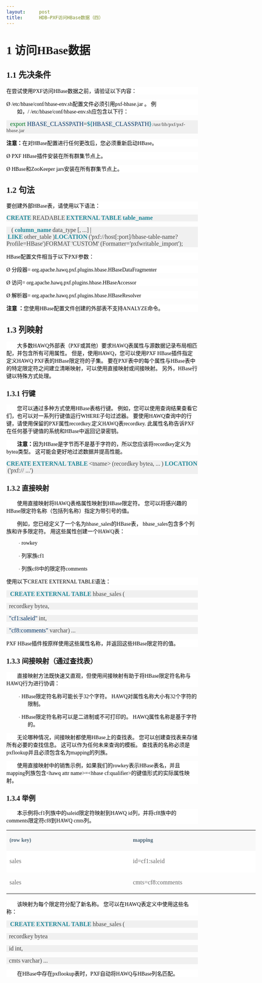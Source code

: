 ```yaml
---
layout:     post
title:      HDB—PXF访问HBase数据（四）
---
```

<div id="article_content" class="article_content clearfix csdn-tracking-statistics" data-pid="blog" data-mod="popu_307" data-dsm="post">
								            <link rel="stylesheet" href="https://csdnimg.cn/release/phoenix/template/css/ck_htmledit_views-f76675cdea.css">
						<div class="htmledit_views" id="content_views">
                <h1><span style="font-family:'宋体';font-size:22pt;">1 </span><strong><span style="font-family:Calibri;font-size:22pt;"><span style="font-family:'宋体';">访问</span>HBase<span style="font-family:'宋体';">数据</span></span><span style="font-family:'宋体';font-size:22pt;"></span></strong></h1><p><strong></strong></p><strong></strong><h2 style="margin-left:21.3pt;text-indent:-21.3pt;"><span style="font-family:'黑体';font-size:16pt;">1.1 </span><strong><span style="font-family:Arial;font-size:16pt;"><span style="font-family:'黑体';">先决条件</span></span><span style="font-family:'黑体';font-size:16pt;"></span></strong></h2><p><strong></strong></p><strong></strong><p class="p" style="margin-left:0pt;text-indent:0pt;background:rgb(255,255,255);"><span style="font-family:Verdana;color:rgb(0,0,0);letter-spacing:0pt;font-size:10.5pt;"><span style="font-family:'宋体';">在尝试使用</span>PXF<span style="font-family:'宋体';">访问</span><span style="font-family:Verdana;">HBase</span><span style="font-family:'宋体';">数据之前，请验证以下内容：</span></span><span style="font-family:Verdana;color:rgb(0,0,0);letter-spacing:0pt;font-size:10.5pt;"></span></p><p></p><p class="p" style="margin-left:21pt;text-indent:-21pt;background:rgb(255,255,255);"><span style="font-family:Wingdings;color:rgb(0,0,0);letter-spacing:0pt;font-size:10.5pt;">Ø </span><span style="font-family:Verdana;color:rgb(0,0,0);letter-spacing:0pt;font-size:10.5pt;">/etc/hbase/conf/hbase-env.sh<span style="font-family:'宋体';">配置文件必须引用</span><span style="font-family:Verdana;">pxf-hbase.jar </span><span style="font-family:'宋体';">。</span><span style="font-family:Verdana;"> </span><span style="font-family:'宋体';">例如，</span><span style="font-family:Verdana;">/ /etc/hbase/conf/hbase-env.sh</span><span style="font-family:'宋体';">应包含以下行：</span></span><span style="font-family:Verdana;color:rgb(0,0,0);letter-spacing:0pt;font-size:10.5pt;"></span></p><p></p><p class="pre" style="margin-left:0pt;text-indent:0pt;text-align:left;background:rgb(240,240,240);"><span style="font-family:monospace;color:rgb(51,51,51);letter-spacing:0pt;font-size:12pt;"> </span><span style="font-family:Consolas;color:rgb(0,119,34);letter-spacing:0pt;font-size:12pt;">export </span><span style="font-family:Consolas;color:rgb(0,51,102);letter-spacing:0pt;font-size:12pt;">HBASE_CLASSPATH</span><span style="font-family:Consolas;color:rgb(51,51,51);letter-spacing:0pt;font-size:12pt;">=</span><strong><span style="font-family:Consolas;color:rgb(34,136,153);letter-spacing:0pt;font-size:12pt;">${</span></strong><span style="font-family:Consolas;color:rgb(0,51,102);letter-spacing:0pt;font-size:12pt;">HBASE_CLASSPATH</span><strong><span style="font-family:Consolas;color:rgb(34,136,153);letter-spacing:0pt;font-size:12pt;">}</span></strong><span class="15" style="font-family:Consolas;color:rgb(66,66,66);letter-spacing:0pt;font-size:10pt;">:/usr/lib/pxf/pxf-hbase.jar</span><span style="font-family:'宋体';font-size:12pt;"></span></p><p></p><p class="p" style="margin-left:0pt;text-indent:0pt;background:rgb(255,255,255);"><strong><span style="font-family:Verdana;color:rgb(0,0,0);letter-spacing:0pt;font-size:10.5pt;"><span style="font-family:'宋体';">注意：</span></span></strong><span style="font-family:Verdana;color:rgb(0,0,0);letter-spacing:0pt;font-size:10.5pt;"><span style="font-family:'宋体';">在对</span>HBase<span style="font-family:'宋体';">配置进行任何更改后，您必须重新启动</span><span style="font-family:Verdana;">HBase</span><span style="font-family:'宋体';">。</span></span><span style="font-family:Calibri;font-size:12pt;"></span></p><p></p><p class="p" style="margin-left:21pt;text-indent:-21pt;background:rgb(255,255,255);"><span style="font-family:Wingdings;color:rgb(0,0,0);letter-spacing:0pt;font-size:10.5pt;">Ø </span><span style="font-family:Verdana;color:rgb(0,0,0);letter-spacing:0pt;font-size:10.5pt;">PXF HBase<span style="font-family:'宋体';">插件安装在所有群集节点上。</span></span><span style="font-family:Verdana;color:rgb(0,0,0);letter-spacing:0pt;font-size:10.5pt;"></span></p><p></p><p class="p" style="margin-left:21pt;text-indent:-21pt;background:rgb(255,255,255);"><span style="font-family:Wingdings;color:rgb(0,0,0);letter-spacing:0pt;font-size:10.5pt;">Ø </span><span style="font-family:Verdana;color:rgb(0,0,0);letter-spacing:0pt;font-size:10.5pt;">HBase<span style="font-family:'宋体';">和</span><span style="font-family:Verdana;">ZooKeeper jars</span><span style="font-family:'宋体';">安装在所有群集节点上。</span></span><span style="font-family:Verdana;color:rgb(0,0,0);letter-spacing:0pt;font-size:10.5pt;"></span></p><p></p><h2 style="margin-left:21.3pt;text-indent:-21.3pt;"><span style="font-family:'黑体';font-size:16pt;">1.2 </span><strong><span style="font-family:Arial;font-size:16pt;"><span style="font-family:'黑体';">句法</span></span><span style="font-family:Arial;font-size:16pt;"></span></strong></h2><p><strong></strong></p><strong></strong><p class="p" style="margin-left:0pt;text-indent:0pt;background:rgb(255,255,255);"><span style="font-family:Verdana;color:rgb(0,0,0);letter-spacing:0pt;font-size:10.5pt;"><span style="font-family:'宋体';">要创建外部</span>HBase<span style="font-family:'宋体';">表，请使用以下语法：</span></span><span style="font-family:Verdana;color:rgb(0,0,0);letter-spacing:0pt;font-size:10.5pt;"></span></p><p></p><p class="pre" style="margin-left:0pt;text-indent:0pt;background:rgb(240,240,240);"><strong><span style="font-family:Consolas;color:rgb(34,136,153);letter-spacing:0pt;font-size:12pt;">CREATE</span></strong><span class="15" style="font-family:Consolas;color:rgb(66,66,66);letter-spacing:0pt;font-size:10pt;"> </span><span style="font-family:Consolas;color:rgb(66,66,66);letter-spacing:0pt;font-size:12pt;">READABLE</span><span class="15" style="font-family:Consolas;color:rgb(66,66,66);letter-spacing:0pt;font-size:10pt;"> </span><strong><span style="font-family:Consolas;color:rgb(34,136,153);letter-spacing:0pt;font-size:12pt;">EXTERNAL</span></strong><span class="15" style="font-family:Consolas;color:rgb(66,66,66);letter-spacing:0pt;font-size:10pt;"> </span><strong><span style="font-family:Consolas;color:rgb(34,136,153);letter-spacing:0pt;font-size:12pt;">TABLE</span></strong><span class="15" style="font-family:Consolas;color:rgb(66,66,66);letter-spacing:0pt;font-size:10pt;"> </span><strong><span style="font-family:Consolas;color:rgb(34,136,153);letter-spacing:0pt;font-size:12pt;">table_name</span></strong><span class="15" style="font-family:Consolas;color:rgb(66,66,66);letter-spacing:0pt;font-size:10pt;"> </span><span class="15" style="font-family:Consolas;color:rgb(66,66,66);letter-spacing:0pt;font-size:10pt;"></span></p><p></p><p class="pre" style="margin-left:0pt;text-indent:0pt;background:rgb(240,240,240);"><span class="15" style="font-family:Consolas;color:rgb(66,66,66);letter-spacing:0pt;font-size:10pt;">    </span><span style="font-family:Consolas;color:rgb(66,66,66);letter-spacing:0pt;font-size:12pt;">(</span><span class="15" style="font-family:Consolas;color:rgb(66,66,66);letter-spacing:0pt;font-size:10pt;"> </span><strong><span style="font-family:Consolas;color:rgb(34,136,153);letter-spacing:0pt;font-size:12pt;">column_name</span></strong><span class="15" style="font-family:Consolas;color:rgb(66,66,66);letter-spacing:0pt;font-size:10pt;"> </span><span style="font-family:Consolas;color:rgb(66,66,66);letter-spacing:0pt;font-size:12pt;">data_type</span><span class="15" style="font-family:Consolas;color:rgb(66,66,66);letter-spacing:0pt;font-size:10pt;"> </span><span style="font-family:Consolas;color:rgb(66,66,66);letter-spacing:0pt;font-size:12pt;">[,</span><span class="15" style="font-family:Consolas;color:rgb(66,66,66);letter-spacing:0pt;font-size:10pt;"> </span><span style="font-family:Consolas;color:rgb(66,66,66);letter-spacing:0pt;font-size:12pt;">...]</span><span class="15" style="font-family:Consolas;color:rgb(66,66,66);letter-spacing:0pt;font-size:10pt;"> </span><span style="font-family:Consolas;color:rgb(51,51,51);letter-spacing:0pt;font-size:12pt;">|</span><span class="15" style="font-family:Consolas;color:rgb(66,66,66);letter-spacing:0pt;font-size:10pt;"> </span><strong><span style="font-family:Consolas;color:rgb(34,136,153);letter-spacing:0pt;font-size:12pt;">LIKE</span></strong><span class="15" style="font-family:Consolas;color:rgb(66,66,66);letter-spacing:0pt;font-size:10pt;"> </span><span style="font-family:Consolas;color:rgb(66,66,66);letter-spacing:0pt;font-size:12pt;">other_table</span><span class="15" style="font-family:Consolas;color:rgb(66,66,66);letter-spacing:0pt;font-size:10pt;"> </span><span style="font-family:Consolas;color:rgb(66,66,66);letter-spacing:0pt;font-size:12pt;">)</span><strong><span style="font-family:Consolas;color:rgb(34,136,153);letter-spacing:0pt;font-size:12pt;">LOCATION</span></strong><span class="15" style="font-family:Consolas;color:rgb(66,66,66);letter-spacing:0pt;font-size:10pt;"> </span><span style="font-family:Consolas;color:rgb(66,66,66);letter-spacing:0pt;font-size:12pt;">('pxf://host[:port]/hbase-table-name?Profile=HBase')FORMAT</span><span class="15" style="font-family:Consolas;color:rgb(66,66,66);letter-spacing:0pt;font-size:10pt;"> </span><span style="font-family:Consolas;color:rgb(66,66,66);letter-spacing:0pt;font-size:12pt;">'CUSTOM'</span><span class="15" style="font-family:Consolas;color:rgb(66,66,66);letter-spacing:0pt;font-size:10pt;"> </span><span style="font-family:Consolas;color:rgb(66,66,66);letter-spacing:0pt;font-size:12pt;">(Formatter</span><span style="font-family:Consolas;color:rgb(51,51,51);letter-spacing:0pt;font-size:12pt;">=</span><span style="font-family:Consolas;color:rgb(66,66,66);letter-spacing:0pt;font-size:12pt;">'pxfwritable_import');</span><span style="font-family:monospace;color:rgb(51,51,51);letter-spacing:0pt;font-size:12pt;"></span></p><p></p><p class="p" style="margin-left:0pt;text-indent:0pt;background:rgb(255,255,255);"><span style="font-family:Verdana;color:rgb(0,0,0);letter-spacing:0pt;font-size:10.5pt;">HBase<span style="font-family:'宋体';">配置文件相当于以下</span><span style="font-family:Verdana;">PXF</span><span style="font-family:'宋体';">参数：</span></span><span style="font-family:Verdana;color:rgb(0,0,0);letter-spacing:0pt;font-size:10.5pt;"></span></p><p></p><p class="p" style="margin-left:21pt;text-indent:-21pt;background:rgb(255,255,255);"><span style="font-family:Wingdings;color:rgb(0,0,0);letter-spacing:0pt;font-size:10.5pt;">Ø </span><span style="font-family:Verdana;color:rgb(0,0,0);letter-spacing:0pt;font-size:10.5pt;"><span style="font-family:'宋体';">分段器</span>= org.apache.hawq.pxf.plugins.hbase.HBaseDataFragmenter</span><span style="font-family:Verdana;color:rgb(0,0,0);letter-spacing:0pt;font-size:10.5pt;"></span></p><p></p><p class="p" style="margin-left:21pt;text-indent:-21pt;background:rgb(255,255,255);"><span style="font-family:Wingdings;color:rgb(0,0,0);letter-spacing:0pt;font-size:10.5pt;">Ø </span><span style="font-family:Verdana;color:rgb(0,0,0);letter-spacing:0pt;font-size:10.5pt;"><span style="font-family:'宋体';">访问</span>= org.apache.hawq.pxf.plugins.hbase.HBaseAccessor</span><span style="font-family:Verdana;color:rgb(0,0,0);letter-spacing:0pt;font-size:10.5pt;"></span></p><p></p><p class="p" style="margin-left:21pt;text-indent:-21pt;background:rgb(255,255,255);"><span style="font-family:Wingdings;color:rgb(0,0,0);letter-spacing:0pt;font-size:10.5pt;">Ø </span><span style="font-family:Verdana;color:rgb(0,0,0);letter-spacing:0pt;font-size:10.5pt;"><span style="font-family:'宋体';">解析器</span>= org.apache.hawq.pxf.plugins.hbase.HBaseResolver</span><span style="font-family:Verdana;color:rgb(0,0,0);letter-spacing:0pt;font-size:10.5pt;"></span></p><p></p><p class="p" style="margin-left:0pt;text-indent:0pt;background:rgb(255,255,255);"><strong><span style="font-family:Verdana;color:rgb(0,0,0);letter-spacing:0pt;font-size:10.5pt;"><span style="font-family:'宋体';">注意</span> <span style="font-family:'宋体';">：</span></span></strong><span style="font-family:Verdana;color:rgb(0,0,0);letter-spacing:0pt;font-size:10.5pt;"><span style="font-family:'宋体';">您使用</span>HBase<span style="font-family:'宋体';">配置文件创建的外部表不支持</span><span style="font-family:Verdana;">ANALYZE</span><span style="font-family:'宋体';">命令。</span></span><span style="font-family:Verdana;color:rgb(0,0,0);letter-spacing:0pt;font-size:10.5pt;"></span></p><p></p><h2 style="margin-left:21.3pt;text-indent:-21.3pt;"><span style="font-family:'黑体';font-size:16pt;">1.3 </span><strong><span style="font-family:Arial;font-size:16pt;"><span style="font-family:'黑体';">列映射</span></span><span style="font-family:Arial;font-size:16pt;"></span></strong></h2><p><strong></strong></p><strong></strong><p class="p" style="margin-left:0pt;text-indent:21pt;background:rgb(255,255,255);"><span style="font-family:Verdana;color:rgb(0,0,0);letter-spacing:0pt;font-size:10.5pt;"><span style="font-family:'宋体';">大多数</span>HAWQ<span style="font-family:'宋体';">外部表（</span><span style="font-family:Verdana;">PXF</span><span style="font-family:'宋体';">或其他）要求</span><span style="font-family:Verdana;">HAWQ</span><span style="font-family:'宋体';">表属性与源数据记录布局相匹配，并包含所有可用属性。</span><span style="font-family:Verdana;"> </span><span style="font-family:'宋体';">但是，使用</span><span style="font-family:Verdana;">HAWQ</span><span style="font-family:'宋体';">，您可以使用</span><span style="font-family:Verdana;">PXF HBase</span><span style="font-family:'宋体';">插件指定定义</span><span style="font-family:Verdana;">HAWQ PXF</span><span style="font-family:'宋体';">表的</span><span style="font-family:Verdana;">HBase</span><span style="font-family:'宋体';">限定符的子集。</span><span style="font-family:Verdana;"> </span><span style="font-family:'宋体';">要在</span><span style="font-family:Verdana;">PXF</span><span style="font-family:'宋体';">表中的每个属性与</span><span style="font-family:Verdana;">HBase</span><span style="font-family:'宋体';">表中的特定限定符之间建立清晰映射，可以使用直接映射或间接映射。</span><span style="font-family:Verdana;"> </span><span style="font-family:'宋体';">另外，</span><span style="font-family:Verdana;">HBase</span><span style="font-family:'宋体';">行键以特殊方式处理。</span></span><span style="font-family:Verdana;color:rgb(0,0,0);letter-spacing:0pt;font-size:10.5pt;"></span></p><p></p><h3 style="margin-left:28.35pt;text-indent:-28.35pt;"><span style="font-family:'宋体';font-size:13.5pt;">1.3.1 </span><strong><span style="font-family:'宋体';font-size:13.5pt;">行键</span><span style="font-family:'宋体';font-size:13.5pt;"></span></strong></h3><p><strong></strong></p><strong></strong><p class="p" style="margin-left:0pt;text-indent:21pt;background:rgb(255,255,255);"><span style="font-family:Verdana;color:rgb(0,0,0);letter-spacing:0pt;font-size:10.5pt;"><span style="font-family:'宋体';">您可以通过多种方式使用</span>HBase<span style="font-family:'宋体';">表格行键。</span><span style="font-family:Verdana;"> </span><span style="font-family:'宋体';">例如，您可以使用查询结果查看它们，也可以对一系列行键值运行</span><span style="font-family:Verdana;">WHERE</span><span style="font-family:'宋体';">子句过滤器。</span><span style="font-family:Verdana;"> </span><span style="font-family:'宋体';">要使用</span><span style="font-family:Verdana;">HAWQ</span><span style="font-family:'宋体';">查询中的行键，请使用保留的</span><span style="font-family:Verdana;">PXF</span><span style="font-family:'宋体';">属性</span><span style="font-family:Verdana;">recordkey.</span><span style="font-family:'宋体';">定义</span><span style="font-family:Verdana;">HAWQ</span><span style="font-family:'宋体';">表</span><span style="font-family:Verdana;">recordkey. </span><span style="font-family:'宋体';">此属性名称告诉</span><span style="font-family:Verdana;">PXF</span><span style="font-family:'宋体';">在任何基于键值的系统和</span><span style="font-family:Verdana;">HBase</span><span style="font-family:'宋体';">中返回记录密钥。</span></span><span style="font-family:Verdana;color:rgb(0,0,0);letter-spacing:0pt;font-size:10.5pt;"></span></p><p></p><p class="p" style="margin-left:0pt;text-indent:21pt;background:rgb(255,255,255);"><strong><span style="font-family:Verdana;color:rgb(0,0,0);letter-spacing:0pt;font-size:10.5pt;"><span style="font-family:'宋体';">注意：</span></span></strong><span style="font-family:Verdana;color:rgb(0,0,0);letter-spacing:0pt;font-size:10.5pt;"><span style="font-family:'宋体';">因为</span>HBase<span style="font-family:'宋体';">是字节而不是基于字符的，所以您应该将</span><span style="font-family:Verdana;">recordkey</span><span style="font-family:'宋体';">定义为</span><span style="font-family:Verdana;">bytea</span><span style="font-family:'宋体';">类型。</span><span style="font-family:Verdana;"> </span><span style="font-family:'宋体';">这可能会更好地过滤数据并提高性能。</span></span><span style="font-family:Verdana;color:rgb(0,0,0);letter-spacing:0pt;font-size:10.5pt;"></span></p><p></p><p class="pre" style="margin-left:0pt;text-indent:0pt;background:rgb(240,240,240);"><strong><span style="font-family:Consolas;color:rgb(34,136,153);letter-spacing:0pt;font-size:12pt;">CREATE</span></strong><span class="15" style="font-family:Consolas;color:rgb(66,66,66);letter-spacing:0pt;font-size:10pt;"> </span><strong><span style="font-family:Consolas;color:rgb(34,136,153);letter-spacing:0pt;font-size:12pt;">EXTERNAL</span></strong><span class="15" style="font-family:Consolas;color:rgb(66,66,66);letter-spacing:0pt;font-size:10pt;"> </span><strong><span style="font-family:Consolas;color:rgb(34,136,153);letter-spacing:0pt;font-size:12pt;">TABLE</span></strong><span class="15" style="font-family:Consolas;color:rgb(66,66,66);letter-spacing:0pt;font-size:10pt;"> </span><span style="font-family:Consolas;color:rgb(51,51,51);letter-spacing:0pt;font-size:12pt;">&lt;</span><span style="font-family:Consolas;color:rgb(66,66,66);letter-spacing:0pt;font-size:12pt;">tname</span><span style="font-family:Consolas;color:rgb(51,51,51);letter-spacing:0pt;font-size:12pt;">&gt;</span><span class="15" style="font-family:Consolas;color:rgb(66,66,66);letter-spacing:0pt;font-size:10pt;"> </span><span style="font-family:Consolas;color:rgb(66,66,66);letter-spacing:0pt;font-size:12pt;">(recordkey</span><span class="15" style="font-family:Consolas;color:rgb(66,66,66);letter-spacing:0pt;font-size:10pt;"> </span><span style="font-family:Consolas;color:rgb(66,66,66);letter-spacing:0pt;font-size:12pt;">bytea,</span><span class="15" style="font-family:Consolas;color:rgb(66,66,66);letter-spacing:0pt;font-size:10pt;"> </span><span style="font-family:Consolas;color:rgb(66,66,66);letter-spacing:0pt;font-size:12pt;">...</span><span class="15" style="font-family:Consolas;color:rgb(66,66,66);letter-spacing:0pt;font-size:10pt;"> </span><span style="font-family:Consolas;color:rgb(66,66,66);letter-spacing:0pt;font-size:12pt;">)</span><span class="15" style="font-family:Consolas;color:rgb(66,66,66);letter-spacing:0pt;font-size:10pt;"> </span><strong><span style="font-family:Consolas;color:rgb(34,136,153);letter-spacing:0pt;font-size:12pt;">LOCATION</span></strong><span class="15" style="font-family:Consolas;color:rgb(66,66,66);letter-spacing:0pt;font-size:10pt;"> </span><span style="font-family:Consolas;color:rgb(66,66,66);letter-spacing:0pt;font-size:12pt;">('pxf:// ...')</span><span style="font-family:monospace;color:rgb(51,51,51);letter-spacing:0pt;font-size:12pt;"></span></p><p></p><h3 style="margin-left:28.35pt;text-indent:-28.35pt;"><span style="font-family:'宋体';font-size:13.5pt;">1.3.2 </span><strong><span style="font-family:'宋体';font-size:13.5pt;">直接映射</span><span style="font-family:'宋体';font-size:13.5pt;"></span></strong></h3><p><strong></strong></p><strong></strong><p class="p" style="margin-left:0pt;text-indent:21pt;background:rgb(255,255,255);"><span style="font-family:Verdana;color:rgb(0,0,0);letter-spacing:0pt;font-size:10.5pt;"><span style="font-family:'宋体';">使用直接映射将</span>HAWQ<span style="font-family:'宋体';">表格属性映射到</span><span style="font-family:Verdana;">HBase</span><span style="font-family:'宋体';">限定符。</span><span style="font-family:Verdana;"> </span><span style="font-family:'宋体';">您可以将感兴趣的</span><span style="font-family:Verdana;">HBase</span><span style="font-family:'宋体';">限定符名称（包括列名称）指定为带引号的值。</span></span><span style="font-family:Verdana;color:rgb(0,0,0);letter-spacing:0pt;font-size:10.5pt;"></span></p><p></p><p class="p" style="margin-left:0pt;text-indent:21pt;background:rgb(255,255,255);"><span style="font-family:Verdana;color:rgb(0,0,0);letter-spacing:0pt;font-size:10.5pt;"><span style="font-family:'宋体';">例如，您已经定义了一个名为</span>hbase_sales<span style="font-family:'宋体';">的</span><span style="font-family:Verdana;">HBase</span><span style="font-family:'宋体';">表，</span><span style="font-family:Verdana;"> hbase_sales</span><span style="font-family:'宋体';">包含多个列族和许多限定符。</span><span style="font-family:Verdana;"> </span><span style="font-family:'宋体';">用这些属性创建一个</span><span style="font-family:Verdana;">HAWQ</span><span style="font-family:'宋体';">表：</span></span><span style="font-family:Verdana;color:rgb(0,0,0);letter-spacing:0pt;font-size:10.5pt;"></span></p><p></p><p class="MsoNormal" style="margin-left:42pt;text-indent:-18pt;"><span style="font-family:Symbol;color:rgb(0,0,0);letter-spacing:0pt;font-size:10pt;background:rgb(255,255,255);">· </span><span style="font-family:Verdana;color:rgb(0,0,0);letter-spacing:0pt;font-size:10.5pt;background:rgb(255,255,255);">rowkey</span><span style="font-family:Verdana;color:rgb(0,0,0);letter-spacing:0pt;font-size:10.5pt;background:rgb(255,255,255);"></span></p><p></p><p class="MsoNormal" style="margin-left:42pt;text-indent:-18pt;"><span style="font-family:Symbol;color:rgb(0,0,0);letter-spacing:0pt;font-size:10pt;background:rgb(255,255,255);">· </span><span style="font-family:Verdana;color:rgb(0,0,0);letter-spacing:0pt;font-size:10.5pt;background:rgb(255,255,255);"><span style="font-family:'宋体';">列家族</span>cf1</span><span style="font-family:Verdana;color:rgb(0,0,0);letter-spacing:0pt;font-size:10.5pt;background:rgb(255,255,255);"></span></p><p></p><p class="MsoNormal" style="margin-left:42pt;text-indent:-18pt;"><span style="font-family:Symbol;color:rgb(0,0,0);letter-spacing:0pt;font-size:10pt;background:rgb(255,255,255);">· </span><span style="font-family:Verdana;color:rgb(0,0,0);letter-spacing:0pt;font-size:10.5pt;background:rgb(255,255,255);"><span style="font-family:'宋体';">列族</span>cf8<span style="font-family:'宋体';">中的限定符</span><span style="font-family:Verdana;">comments</span></span><span style="font-family:Verdana;color:rgb(0,0,0);letter-spacing:0pt;font-size:10.5pt;background:rgb(255,255,255);"></span></p><p></p><p class="p" style="margin-left:0pt;text-indent:0pt;background:rgb(255,255,255);"><span style="font-family:Verdana;color:rgb(0,0,0);letter-spacing:0pt;font-size:10.5pt;"><span style="font-family:'宋体';">使用以下</span>CREATE EXTERNAL TABLE<span style="font-family:'宋体';">语法：</span></span><span style="font-family:Verdana;color:rgb(0,0,0);letter-spacing:0pt;font-size:10.5pt;"></span></p><p></p><p class="pre" style="margin-left:0pt;text-indent:0pt;background:rgb(240,240,240);"><span style="font-family:monospace;color:rgb(51,51,51);letter-spacing:0pt;font-size:12pt;"> </span><strong><span style="font-family:Consolas;color:rgb(34,136,153);letter-spacing:0pt;font-size:12pt;">CREATE</span></strong><span class="15" style="font-family:Consolas;color:rgb(66,66,66);letter-spacing:0pt;font-size:10pt;"> </span><strong><span style="font-family:Consolas;color:rgb(34,136,153);letter-spacing:0pt;font-size:12pt;">EXTERNAL</span></strong><span class="15" style="font-family:Consolas;color:rgb(66,66,66);letter-spacing:0pt;font-size:10pt;"> </span><strong><span style="font-family:Consolas;color:rgb(34,136,153);letter-spacing:0pt;font-size:12pt;">TABLE</span></strong><span class="15" style="font-family:Consolas;color:rgb(66,66,66);letter-spacing:0pt;font-size:10pt;"> </span><span style="font-family:Consolas;color:rgb(66,66,66);letter-spacing:0pt;font-size:12pt;">hbase_sales</span><span class="15" style="font-family:Consolas;color:rgb(66,66,66);letter-spacing:0pt;font-size:10pt;"> </span><span style="font-family:Consolas;color:rgb(66,66,66);letter-spacing:0pt;font-size:12pt;">(</span><span class="15" style="font-family:Consolas;color:rgb(66,66,66);letter-spacing:0pt;font-size:10pt;"></span></p><p></p><p class="pre" style="margin-left:0pt;text-indent:0pt;background:rgb(240,240,240);"><span class="15" style="font-family:Consolas;color:rgb(66,66,66);letter-spacing:0pt;font-size:10pt;">  </span><span style="font-family:Consolas;color:rgb(66,66,66);letter-spacing:0pt;font-size:12pt;">recordkey</span><span class="15" style="font-family:Consolas;color:rgb(66,66,66);letter-spacing:0pt;font-size:10pt;"> </span><span style="font-family:Consolas;color:rgb(66,66,66);letter-spacing:0pt;font-size:12pt;">bytea,</span><span class="15" style="font-family:Consolas;color:rgb(66,66,66);letter-spacing:0pt;font-size:10pt;"></span></p><p></p><p class="pre" style="margin-left:0pt;text-indent:0pt;background:rgb(240,240,240);"><span class="15" style="font-family:Consolas;color:rgb(66,66,66);letter-spacing:0pt;font-size:10pt;">  </span><span style="font-family:Consolas;color:rgb(0,51,102);letter-spacing:0pt;font-size:12pt;">"cf1:saleid"</span><span class="15" style="font-family:Consolas;color:rgb(66,66,66);letter-spacing:0pt;font-size:10pt;"> </span><span style="font-family:Consolas;color:rgb(66,66,66);letter-spacing:0pt;font-size:12pt;">int,</span><span class="15" style="font-family:Consolas;color:rgb(66,66,66);letter-spacing:0pt;font-size:10pt;"></span></p><p></p><p class="pre" style="margin-left:0pt;text-indent:0pt;background:rgb(240,240,240);"><span class="15" style="font-family:Consolas;color:rgb(66,66,66);letter-spacing:0pt;font-size:10pt;">  </span><span style="font-family:Consolas;color:rgb(0,51,102);letter-spacing:0pt;font-size:12pt;">"cf8:comments"</span><span class="15" style="font-family:Consolas;color:rgb(66,66,66);letter-spacing:0pt;font-size:10pt;"> </span><span style="font-family:Consolas;color:rgb(66,66,66);letter-spacing:0pt;font-size:12pt;">varchar)</span><span class="15" style="font-family:Consolas;color:rgb(66,66,66);letter-spacing:0pt;font-size:10pt;"> </span><span style="font-family:Consolas;color:rgb(66,66,66);letter-spacing:0pt;font-size:12pt;">...</span><span style="font-family:monospace;color:rgb(51,51,51);letter-spacing:0pt;font-size:12pt;"></span></p><p></p><p class="p" style="margin-left:0pt;text-indent:0pt;background:rgb(255,255,255);"><span style="font-family:Verdana;color:rgb(0,0,0);letter-spacing:0pt;font-size:10.5pt;">PXF HBase<span style="font-family:'宋体';">插件按原样使用这些属性名称，并返回这些</span><span style="font-family:Verdana;">HBase</span><span style="font-family:'宋体';">限定符的值。</span></span><span style="font-family:Verdana;color:rgb(0,0,0);letter-spacing:0pt;font-size:10.5pt;"></span></p><p></p><h3 style="margin-left:28.35pt;text-indent:-28.35pt;"><span style="font-family:'宋体';font-size:13.5pt;">1.3.3 </span><strong><span style="font-family:'宋体';font-size:13.5pt;">间接映射（通过查找表）</span><span style="font-family:'宋体';font-size:13.5pt;"></span></strong></h3><p><strong></strong></p><strong></strong><p class="p" style="margin-left:0pt;text-indent:21pt;background:rgb(255,255,255);"><span style="font-family:Verdana;color:rgb(0,0,0);letter-spacing:0pt;font-size:10.5pt;"><span style="font-family:'宋体';">直接映射方法既快速又直观，但使用间接映射有助于将</span>HBase<span style="font-family:'宋体';">限定符名称与</span><span style="font-family:Verdana;">HAWQ</span><span style="font-family:'宋体';">行为进行协调：</span></span><span style="font-family:Verdana;color:rgb(0,0,0);letter-spacing:0pt;font-size:10.5pt;"></span></p><p></p><p class="MsoNormal" style="margin-left:42pt;text-indent:-18pt;"><span style="font-family:Symbol;color:rgb(0,0,0);letter-spacing:0pt;font-size:10pt;background:rgb(255,255,255);">· </span><span style="font-family:Verdana;color:rgb(0,0,0);letter-spacing:0pt;font-size:10.5pt;background:rgb(255,255,255);">HBase<span style="font-family:'宋体';">限定符名称可能长于</span><span style="font-family:Verdana;">32</span><span style="font-family:'宋体';">个字符。</span><span style="font-family:Verdana;"> HAWQ</span><span style="font-family:'宋体';">对属性名称大小有</span><span style="font-family:Verdana;">32</span><span style="font-family:'宋体';">个字符的限制。</span></span><span style="font-family:Verdana;color:rgb(0,0,0);letter-spacing:0pt;font-size:10.5pt;background:rgb(255,255,255);"></span></p><p></p><p class="MsoNormal" style="margin-left:42pt;text-indent:-18pt;"><span style="font-family:Symbol;color:rgb(0,0,0);letter-spacing:0pt;font-size:10pt;background:rgb(255,255,255);">· </span><span style="font-family:Verdana;color:rgb(0,0,0);letter-spacing:0pt;font-size:10.5pt;background:rgb(255,255,255);">HBase<span style="font-family:'宋体';">限定符名称可以是二进制或不可打印的。</span><span style="font-family:Verdana;"> HAWQ</span><span style="font-family:'宋体';">属性名称是基于字符的。</span></span><span style="font-family:Verdana;color:rgb(0,0,0);letter-spacing:0pt;font-size:10.5pt;background:rgb(255,255,255);"></span></p><p></p><p class="p" style="margin-left:0pt;text-indent:21pt;background:rgb(255,255,255);"><span style="font-family:Verdana;color:rgb(0,0,0);letter-spacing:0pt;font-size:10.5pt;"><span style="font-family:'宋体';">无论哪种情况，间接映射都使用</span>HBase<span style="font-family:'宋体';">上的查找表。</span><span style="font-family:Verdana;"> </span><span style="font-family:'宋体';">您可以创建查找表来存储所有必要的查找信息。</span><span style="font-family:Verdana;"> </span><span style="font-family:'宋体';">这可以作为任何未来查询的模板。</span><span style="font-family:Verdana;"> </span><span style="font-family:'宋体';">查找表的名称必须是</span><span style="font-family:Verdana;">pxflookup</span><span style="font-family:'宋体';">并且必须包含名为</span><span style="font-family:Verdana;">mapping</span><span style="font-family:'宋体';">的列族。</span></span><span style="font-family:Verdana;color:rgb(0,0,0);letter-spacing:0pt;font-size:10.5pt;"></span></p><p></p><p class="p" style="margin-left:0pt;text-indent:21pt;background:rgb(255,255,255);"><span style="font-family:Verdana;color:rgb(0,0,0);letter-spacing:0pt;font-size:10.5pt;"><span style="font-family:'宋体';">使用直接映射中的销售示例，如果我们的</span>rowkey<span style="font-family:'宋体';">表示</span><span style="font-family:Verdana;">HBase</span><span style="font-family:'宋体';">表名，并且</span><span style="font-family:Verdana;">mapping</span><span style="font-family:'宋体';">列族包含</span><span style="font-family:Verdana;">&lt;hawq attr name&gt;=&lt;hbase cf:qualifier&gt;</span><span style="font-family:'宋体';">的键值形式的实际属性映射。</span></span><span style="font-family:Verdana;color:rgb(0,0,0);letter-spacing:0pt;font-size:10.5pt;"></span></p><p></p><h3 style="margin-left:28.35pt;text-indent:-28.35pt;"><span style="font-family:'宋体';font-size:13.5pt;">1.3.4 </span><strong><span style="font-family:'宋体';font-size:13.5pt;">举</span><span style="font-family:'宋体';font-size:13.5pt;">例</span><span style="font-family:'宋体';font-size:13.5pt;"></span></strong></h3><p><strong></strong></p><strong></strong><p class="p" style="margin-left:0pt;text-indent:21pt;background:rgb(255,255,255);"><span style="font-family:Verdana;color:rgb(0,0,0);letter-spacing:0pt;font-size:10.5pt;"><span style="font-family:'宋体';">本示例将</span>cf1<span style="font-family:'宋体';">列族中的</span><span style="font-family:Verdana;">saleid</span><span style="font-family:'宋体';">限定符映射到</span><span style="font-family:Verdana;">HAWQ id</span><span style="font-family:'宋体';">列，并将</span><span style="font-family:Verdana;">cf8</span><span style="font-family:'宋体';">族中的</span><span style="font-family:Verdana;">comments</span><span style="font-family:'宋体';">限定符</span><span style="font-family:Verdana;">cf8</span><span style="font-family:'宋体';">到</span><span style="font-family:Verdana;">HAWQ cmts</span><span style="font-family:'宋体';">列。</span></span><span style="font-family:Verdana;color:rgb(0,0,0);letter-spacing:0pt;font-size:10.5pt;"></span></p><p></p><table style="width:492pt;margin-left:.15pt;"><tbody><tr><td width="328" style="width:246pt;border-left-width:1pt;border-left-color:rgb(181,181,181);border-top-width:1pt;border-top-color:rgb(181,181,181);background:rgb(248,248,248);"><p class="MsoNormal" style="margin-left:0pt;text-indent:0pt;"><strong><span style="font-family:'微软雅黑';color:rgb(75,100,117);letter-spacing:0pt;font-size:10.5pt;">(row key)</span><span style="font-family:'微软雅黑';color:rgb(75,100,117);letter-spacing:0pt;font-size:10.5pt;"></span></strong></p><p><strong></strong></p><strong></strong></td><td width="328" style="width:246pt;border-right-width:1pt;border-right-color:rgb(181,181,181);border-top-width:1pt;border-top-color:rgb(181,181,181);background:rgb(248,248,248);"><p class="MsoNormal" style="margin-left:0pt;text-indent:0pt;"><strong><span style="font-family:'微软雅黑';color:rgb(75,100,117);letter-spacing:0pt;font-size:10.5pt;">mapping</span><span style="font-family:'微软雅黑';color:rgb(75,100,117);letter-spacing:0pt;font-size:10.5pt;"></span></strong></p><p><strong></strong></p><strong></strong></td></tr><tr><td width="328" style="width:246pt;border-left-width:1pt;border-left-color:rgb(181,181,181);background:rgb(255,255,255);"><p class="MsoNormal" style="margin-left:0pt;text-indent:0pt;"><span style="font-family:'微软雅黑';color:rgb(104,104,104);letter-spacing:0pt;font-size:12pt;">sales</span><span style="font-family:'微软雅黑';color:rgb(104,104,104);letter-spacing:0pt;font-size:12pt;"></span></p><p></p></td><td width="328" style="width:246pt;border-right-width:1pt;border-right-color:rgb(181,181,181);background:rgb(255,255,255);"><p class="MsoNormal" style="margin-left:0pt;text-indent:0pt;"><span style="font-family:'微软雅黑';color:rgb(104,104,104);letter-spacing:0pt;font-size:12pt;">id=cf1:saleid</span><span style="font-family:'微软雅黑';color:rgb(104,104,104);letter-spacing:0pt;font-size:12pt;"></span></p><p></p></td></tr><tr><td width="328" style="width:246pt;border-left-width:1pt;border-left-color:rgb(181,181,181);border-bottom-width:1pt;border-bottom-color:rgb(181,181,181);"><p class="MsoNormal" style="margin-left:0pt;text-indent:0pt;"><span style="font-family:'微软雅黑';color:rgb(104,104,104);letter-spacing:0pt;font-size:12pt;">sales</span><span style="font-family:'微软雅黑';color:rgb(104,104,104);letter-spacing:0pt;font-size:12pt;"></span></p><p></p></td><td width="328" style="width:246pt;border-right-width:1pt;border-right-color:rgb(181,181,181);border-bottom-width:1pt;border-bottom-color:rgb(181,181,181);"><p class="MsoNormal" style="margin-left:0pt;text-indent:0pt;"><span style="font-family:'微软雅黑';color:rgb(104,104,104);letter-spacing:0pt;font-size:12pt;">cmts=cf8:comments</span><span style="font-family:'微软雅黑';color:rgb(104,104,104);letter-spacing:0pt;font-size:12pt;"></span></p><p></p></td></tr></tbody></table><p class="p" style="margin-left:0pt;text-indent:21pt;background:rgb(255,255,255);"><span style="font-family:Verdana;color:rgb(0,0,0);letter-spacing:0pt;font-size:10.5pt;"><span style="font-family:'宋体';">该映射为每个限定符分配了新名称。</span> <span style="font-family:'宋体';">您可以在</span><span style="font-family:Verdana;">HAWQ</span><span style="font-family:'宋体';">表定义中使用这些名称：</span></span><span style="font-family:Verdana;color:rgb(0,0,0);letter-spacing:0pt;font-size:10.5pt;"></span></p><p></p><p class="pre" style="margin-left:0pt;text-indent:0pt;background:rgb(240,240,240);"><span style="font-family:monospace;color:rgb(51,51,51);letter-spacing:0pt;font-size:12pt;"> </span><strong><span style="font-family:Consolas;color:rgb(34,136,153);letter-spacing:0pt;font-size:12pt;">CREATE</span></strong><span class="15" style="font-family:Consolas;color:rgb(66,66,66);letter-spacing:0pt;font-size:10pt;"> </span><strong><span style="font-family:Consolas;color:rgb(34,136,153);letter-spacing:0pt;font-size:12pt;">EXTERNAL</span></strong><span class="15" style="font-family:Consolas;color:rgb(66,66,66);letter-spacing:0pt;font-size:10pt;"> </span><strong><span style="font-family:Consolas;color:rgb(34,136,153);letter-spacing:0pt;font-size:12pt;">TABLE</span></strong><span class="15" style="font-family:Consolas;color:rgb(66,66,66);letter-spacing:0pt;font-size:10pt;"> </span><span style="font-family:Consolas;color:rgb(66,66,66);letter-spacing:0pt;font-size:12pt;">hbase_sales</span><span class="15" style="font-family:Consolas;color:rgb(66,66,66);letter-spacing:0pt;font-size:10pt;"> </span><span style="font-family:Consolas;color:rgb(66,66,66);letter-spacing:0pt;font-size:12pt;">(</span><span class="15" style="font-family:Consolas;color:rgb(66,66,66);letter-spacing:0pt;font-size:10pt;"></span></p><p></p><p class="pre" style="margin-left:0pt;text-indent:0pt;background:rgb(240,240,240);"><span class="15" style="font-family:Consolas;color:rgb(66,66,66);letter-spacing:0pt;font-size:10pt;">  </span><span style="font-family:Consolas;color:rgb(66,66,66);letter-spacing:0pt;font-size:12pt;">recordkey</span><span class="15" style="font-family:Consolas;color:rgb(66,66,66);letter-spacing:0pt;font-size:10pt;"> </span><span style="font-family:Consolas;color:rgb(66,66,66);letter-spacing:0pt;font-size:12pt;">bytea</span><span class="15" style="font-family:Consolas;color:rgb(66,66,66);letter-spacing:0pt;font-size:10pt;"></span></p><p></p><p class="pre" style="margin-left:0pt;text-indent:0pt;background:rgb(240,240,240);"><span class="15" style="font-family:Consolas;color:rgb(66,66,66);letter-spacing:0pt;font-size:10pt;">  </span><span style="font-family:Consolas;color:rgb(66,66,66);letter-spacing:0pt;font-size:12pt;">id</span><span class="15" style="font-family:Consolas;color:rgb(66,66,66);letter-spacing:0pt;font-size:10pt;"> </span><span style="font-family:Consolas;color:rgb(66,66,66);letter-spacing:0pt;font-size:12pt;">int,</span><span class="15" style="font-family:Consolas;color:rgb(66,66,66);letter-spacing:0pt;font-size:10pt;"></span></p><p></p><p class="pre" style="margin-left:0pt;text-indent:0pt;background:rgb(240,240,240);"><span class="15" style="font-family:Consolas;color:rgb(66,66,66);letter-spacing:0pt;font-size:10pt;">  </span><span style="font-family:Consolas;color:rgb(66,66,66);letter-spacing:0pt;font-size:12pt;">cmts</span><span class="15" style="font-family:Consolas;color:rgb(66,66,66);letter-spacing:0pt;font-size:10pt;"> </span><span style="font-family:Consolas;color:rgb(66,66,66);letter-spacing:0pt;font-size:12pt;">varchar)</span><span class="15" style="font-family:Consolas;color:rgb(66,66,66);letter-spacing:0pt;font-size:10pt;"> </span><span style="font-family:Consolas;color:rgb(66,66,66);letter-spacing:0pt;font-size:12pt;">...</span><span style="font-family:monospace;color:rgb(51,51,51);letter-spacing:0pt;font-size:12pt;"></span></p><p></p><p class="p" style="margin-left:0pt;text-indent:21pt;background:rgb(255,255,255);"><span style="font-family:Verdana;color:rgb(0,0,0);letter-spacing:0pt;font-size:10.5pt;"><span style="font-family:'宋体';">在</span>HBase<span style="font-family:'宋体';">中存在</span><span style="font-family:Verdana;">pxflookup</span><span style="font-family:'宋体';">表时，</span><span style="font-family:Verdana;">PXF</span><span style="font-family:'宋体';">自动将</span><span style="font-family:Verdana;">HAWQ</span><span style="font-family:'宋体';">与</span><span style="font-family:Verdana;">HBase</span><span style="font-family:'宋体';">列名匹配。</span></span><span style="font-family:Verdana;color:rgb(0,0,0);letter-spacing:0pt;font-size:10.5pt;"></span></p><p></p>            </div>
                </div>
